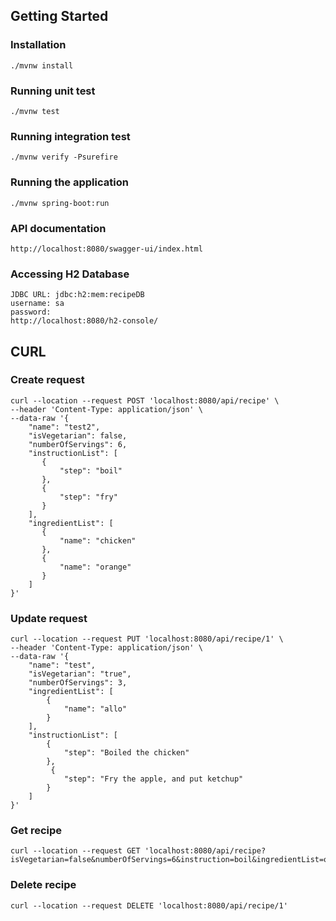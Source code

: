 ## Getting Started

### Installation

```
./mvnw install
```

### Running unit test

```
./mvnw test
```

### Running integration test

```
./mvnw verify -Psurefire
```

### Running the application

```
./mvnw spring-boot:run
```

### API documentation

```
http://localhost:8080/swagger-ui/index.html
```

### Accessing H2 Database

```
JDBC URL: jdbc:h2:mem:recipeDB
username: sa
password:
http://localhost:8080/h2-console/
```

## CURL

### Create request

```
curl --location --request POST 'localhost:8080/api/recipe' \
--header 'Content-Type: application/json' \
--data-raw '{
    "name": "test2",
    "isVegetarian": false,
    "numberOfServings": 6,
    "instructionList": [
       {
           "step": "boil"
       },
       {
           "step": "fry"
       }
    ],
    "ingredientList": [
       {
           "name": "chicken"
       },
       {
           "name": "orange"
       }
    ]
}'
```

### Update request

```
curl --location --request PUT 'localhost:8080/api/recipe/1' \
--header 'Content-Type: application/json' \
--data-raw '{
    "name": "test",
    "isVegetarian": "true",
    "numberOfServings": 3,
    "ingredientList": [
        {
            "name": "allo"
        }
    ],
    "instructionList": [
        {
            "step": "Boiled the chicken"
        },
         {
            "step": "Fry the apple, and put ketchup"
        }
    ]
}'
```

### Get recipe

```
curl --location --request GET 'localhost:8080/api/recipe?isVegetarian=false&numberOfServings=6&instruction=boil&ingredientList=orange&ingredientFilterType=include'
```

### Delete recipe

```
curl --location --request DELETE 'localhost:8080/api/recipe/1'
```